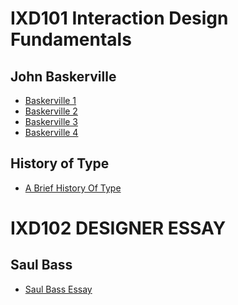 IXD101 Interaction Design Fundamentals
======================================

John Baskerville
----------------

- [Baskerville 1](https://halmcgonigle.github.io/johnbaskerville/john_baskerville.html)
- [Baskerville 2](https://halmcgonigle.github.io/johnbaskerville/baskerville2.html)
- [Baskerville 3](https://halmcgonigle.github.io/johnbaskerville/baskerville3.html)
- [Baskerville 4](https://halmcgonigle.github.io/johnbaskerville/baskerville4.html)


History of Type
---------------

- [A Brief History Of Type](https://halmcgonigle.github.io/johnbaskerville/a_brief_history_of_type.html)

IXD102 DESIGNER ESSAY
=======================

Saul Bass
------------------

- [Saul Bass Essay](https://github.com/halmcgonigle/saul-bass/blob/gh-pages/saul_bass.html)